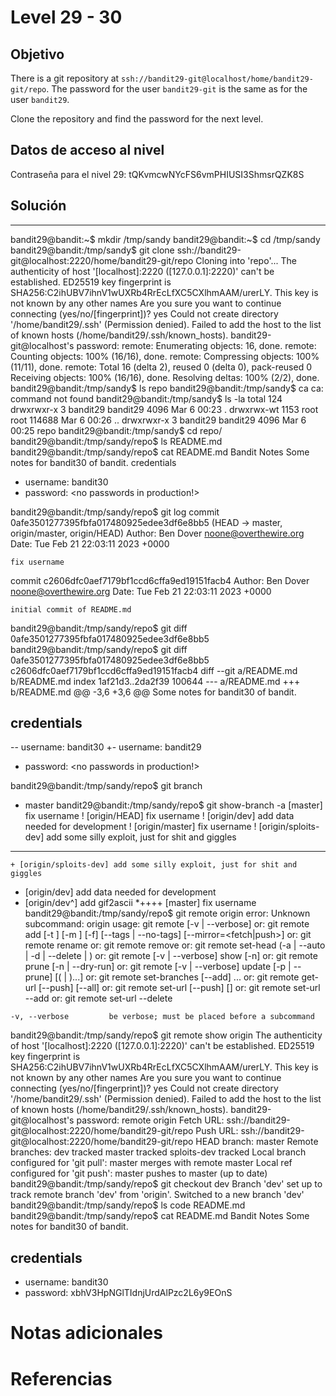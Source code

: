 # Level 29 - 30

## Objetivo
There is a git repository at `ssh://bandit29-git@localhost/home/bandit29-git/repo`. The password for the user `bandit29-git` is the same as for the user `bandit29`.

Clone the repository and find the password for the next level.

## Datos de acceso al nivel
Contraseña para el nivel 29: tQKvmcwNYcFS6vmPHIUSI3ShmsrQZK8S

## Solución
---
bandit29@bandit:~$ mkdir /tmp/sandy
bandit29@bandit:~$ cd /tmp/sandy
bandit29@bandit:/tmp/sandy$ git clone ssh://bandit29-git@localhost:2220/home/bandit29-git/repo
Cloning into 'repo'...
The authenticity of host '[localhost]:2220 ([127.0.0.1]:2220)' can't be established.
ED25519 key fingerprint is SHA256:C2ihUBV7ihnV1wUXRb4RrEcLfXC5CXlhmAAM/urerLY.
This key is not known by any other names
Are you sure you want to continue connecting (yes/no/[fingerprint])? yes
Could not create directory '/home/bandit29/.ssh' (Permission denied).
Failed to add the host to the list of known hosts (/home/bandit29/.ssh/known_hosts).
bandit29-git@localhost's password:
remote: Enumerating objects: 16, done.
remote: Counting objects: 100% (16/16), done.
remote: Compressing objects: 100% (11/11), done.
remote: Total 16 (delta 2), reused 0 (delta 0), pack-reused 0
Receiving objects: 100% (16/16), done.
Resolving deltas: 100% (2/2), done.
bandit29@bandit:/tmp/sandy$ ls
repo
bandit29@bandit:/tmp/sandy$ ca
ca: command not found
bandit29@bandit:/tmp/sandy$ ls -la
total 124
drwxrwxr-x    3 bandit29 bandit29   4096 Mar  6 00:23 .
drwxrwx-wt 1153 root     root     114688 Mar  6 00:26 ..
drwxrwxr-x    3 bandit29 bandit29   4096 Mar  6 00:25 repo
bandit29@bandit:/tmp/sandy$ cd repo/
bandit29@bandit:/tmp/sandy/repo$ ls
README.md
bandit29@bandit:/tmp/sandy/repo$ cat README.md
Bandit Notes
Some notes for bandit30 of bandit.
credentials

- username: bandit30
- password: <no passwords in production!>

bandit29@bandit:/tmp/sandy/repo$ git log
commit 0afe3501277395fbfa017480925edee3df6e8bb5 (HEAD -> master, origin/master, origin/HEAD)
Author: Ben Dover <noone@overthewire.org>
Date:   Tue Feb 21 22:03:11 2023 +0000

    fix username

commit c2606dfc0aef7179bf1ccd6cffa9ed19151facb4
Author: Ben Dover <noone@overthewire.org>
Date:   Tue Feb 21 22:03:11 2023 +0000

    initial commit of README.md
bandit29@bandit:/tmp/sandy/repo$ git diff 0afe3501277395fbfa017480925edee3df6e8bb5
bandit29@bandit:/tmp/sandy/repo$ git diff 0afe3501277395fbfa017480925edee3df6e8bb5 c2606dfc0aef7179bf1ccd6cffa9ed19151facb4
diff --git a/README.md b/README.md
index 1af21d3..2da2f39 100644
--- a/README.md
+++ b/README.md
@@ -3,6 +3,6 @@ Some notes for bandit30 of bandit.

 ## credentials

-- username: bandit30
+- username: bandit29
 - password: <no passwords in production!>

bandit29@bandit:/tmp/sandy/repo$ git branch
* master
bandit29@bandit:/tmp/sandy/repo$ git show-branch -a
 [master] fix username
 ! [origin/HEAD] fix username
  ! [origin/dev] add data needed for development
   ! [origin/master] fix username
    ! [origin/sploits-dev] add some silly exploit, just for shit and giggles
-----
    + [origin/sploits-dev] add some silly exploit, just for shit and giggles
  +   [origin/dev] add data needed for development
  +   [origin/dev^] add gif2ascii
*++++ [master] fix username
bandit29@bandit:/tmp/sandy/repo$ git remote origin
error: Unknown subcommand: origin
usage: git remote [-v | --verbose]
   or: git remote add [-t <branch>] [-m <master>] [-f] [--tags | --no-tags] [--mirror=<fetch|push>] <name> <url>
   or: git remote rename <old> <new>
   or: git remote remove <name>
   or: git remote set-head <name> (-a | --auto | -d | --delete | <branch>)
   or: git remote [-v | --verbose] show [-n] <name>
   or: git remote prune [-n | --dry-run] <name>
   or: git remote [-v | --verbose] update [-p | --prune] [(<group> | <remote>)...]
   or: git remote set-branches [--add] <name> <branch>...
   or: git remote get-url [--push] [--all] <name>
   or: git remote set-url [--push] <name> <newurl> [<oldurl>]
   or: git remote set-url --add <name> <newurl>
   or: git remote set-url --delete <name> <url>

    -v, --verbose         be verbose; must be placed before a subcommand

bandit29@bandit:/tmp/sandy/repo$ git remote show origin
The authenticity of host '[localhost]:2220 ([127.0.0.1]:2220)' can't be established.
ED25519 key fingerprint is SHA256:C2ihUBV7ihnV1wUXRb4RrEcLfXC5CXlhmAAM/urerLY.
This key is not known by any other names
Are you sure you want to continue connecting (yes/no/[fingerprint])? yes
Could not create directory '/home/bandit29/.ssh' (Permission denied).
Failed to add the host to the list of known hosts (/home/bandit29/.ssh/known_hosts).
bandit29-git@localhost's password: 
remote origin
  Fetch URL: ssh://bandit29-git@localhost:2220/home/bandit29-git/repo
  Push  URL: ssh://bandit29-git@localhost:2220/home/bandit29-git/repo
  HEAD branch: master
  Remote branches:
    dev         tracked
    master      tracked
    sploits-dev tracked
  Local branch configured for 'git pull':
    master merges with remote master
  Local ref configured for 'git push':
    master pushes to master (up to date)
bandit29@bandit:/tmp/sandy/repo$ git checkout dev
Branch 'dev' set up to track remote branch 'dev' from 'origin'.
Switched to a new branch 'dev'
bandit29@bandit:/tmp/sandy/repo$ ls
code  README.md
bandit29@bandit:/tmp/sandy/repo$ cat README.md
Bandit Notes
Some notes for bandit30 of bandit.

## credentials

- username: bandit30
- password: xbhV3HpNGlTIdnjUrdAlPzc2L6y9EOnS

# Notas adicionales


# Referencias


